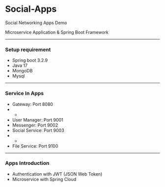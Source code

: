 # Social-Apps
Social Networking Apps Demo

Microservice Application & Spring Boot Framework

---
### Setup requirement
- Spring boot 3.2.9
- Java 17
- MongoDB
- Mysql

---
### Service In Apps
+ Gateway: Port 8080
+ +
+ User Manager: Port 9001
+ Messenger: Port 9002
+ Social Service: Port 9003
+ +
+ File Service: Port 9100

---
### Apps Introduction
+ Authentication with JWT (JSON Web Token)
+ Microservice with Spring Cloud